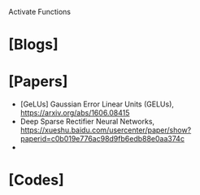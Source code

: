 
Activate Functions

# [Blogs]

# [Papers]
+ [GeLUs] Gaussian Error Linear Units (GELUs), https://arxiv.org/abs/1606.08415
+ Deep Sparse Rectifier Neural Networks, https://xueshu.baidu.com/usercenter/paper/show?paperid=c0b019e776ac98d9fb6edb88e0aa374c
+ 


# [Codes]
